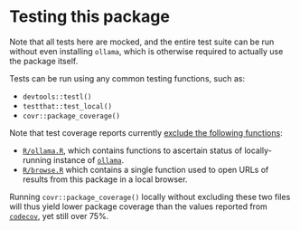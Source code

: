 # Testing this package

Note that all tests here are mocked, and the entire test suite can be run
without even installing `ollama`, which is otherwise required to actually use
the package itself.

Tests can be run using any common testing functions, such as:

- `devtools::testl()`
- `testthat::test_local()`
- `covr::package_coverage()`

Note that test coverage reports currently [exclude the following
functions](https://github.com/ropensci-review-tools/pkgmatch/blob/52eaf4e841f627c315619e73300cb8cd175af929/.github/workflows/test-coverage.yaml#L41-L440o):

- [`R/ollama.R`](https://github.com/ropensci-review-tools/pkgmatch/blob/main/R/ollama.R),
    which contains functions to ascertain status of locally-running instance of
    [`ollama`](https://ollama.com).
- [`R/browse.R`](https://github.com/ropensci-review-tools/pkgmatch/blob/main/R/browse.R)
    which contains a single function used to open URLs of results from this package
    in a local browser.

Running `covr::package_coverage()` locally without excluding these two files
will thus yield lower package coverage than the values reported from
[`codecov`](https://app.codecov.io/gh/ropensci-review-tools/pkgmatch), yet
still over 75%.
